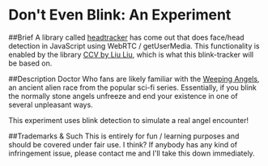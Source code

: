 Don't Even Blink: An Experiment
===============

##Brief
A library called [headtracker](https://github.com/auduno/headtrackr) has come out that does face/head detection in JavaScript using WebRTC / getUserMedia. This functionality is enabled by the library [CCV by Liu Liu](https://github.com/liuliu/ccv), which is what this blink-tracker will be based on.

##Description
Doctor Who fans are likely familiar with the [Weeping Angels](http://en.wikipedia.org/wiki/Weeping_Angel), an ancient alien race from the popular sci-fi series. Essentially, if you blink the normally stone angels unfreeze and end your existence in one of several unpleasant ways.

This experiment uses blink detection to simulate a real angel encounter!

##Trademarks & Such
This is entirely for fun / learning purposes and should be covered under fair use. I think? If anybody has any kind of infringement issue, please contact me and I'll take this down immediately.
